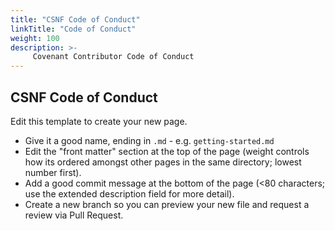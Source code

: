 ```yaml
---
title: "CSNF Code of Conduct"
linkTitle: "Code of Conduct"
weight: 100
description: >-
     Covenant Contributor Code of Conduct
---
```


## CSNF Code of Conduct

Edit this template to create your new page.

* Give it a good name, ending in `.md` - e.g. `getting-started.md`
* Edit the "front matter" section at the top of the page (weight controls how its ordered amongst other pages in the same directory; lowest number first).
* Add a good commit message at the bottom of the page (<80 characters; use the extended description field for more detail).
* Create a new branch so you can preview your new file and request a review via Pull Request.
